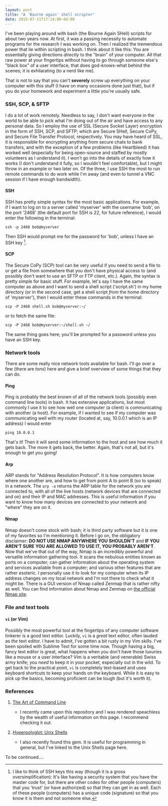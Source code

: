 ```yaml
---
layout: post
title: "A 'Bourne again' shell scripter"
date: 2015-07-11T17:14:00-04:00
---
```


I've been playing around with bash (the Bourne Again SHell) scripts for about two years now. At first, it was a passing necessity to automate programs for the research I was working on. Then I realized the tremendous power that lie within scripting in bash. I think about it like this: You are essentially giving directions *directly* to the "brain" of your computer. All that raw power at your fingertips without having to go through someone else's "black box" of a user interface, that does god-knows-what behind the scenes; it is exhilarating (to a nerd like me). 

That is not to say that you can't **severely** screw up everything on your computer with this stuff (I have on many occasions done just that), but if you do your homework and experiment a little you're usually safe. 

### SSH, SCP, & SFTP

I do a lot of work remotely. Needless to say, I don't want everyone in the world to be able to pick what I'm doing out of the air and have access to any personal data. So I employ the use of SSL (Secure Socket Layer) encryption in the form of SSH, SCP, and SFTP; which are Secure SHell, Secure CoPy, and Secure File Transfer Protocol, respectively. You may have heard of SSL, it is responsible for encrypting anything from secure chats to bank transfers, and with the exception of a few problems (like Heartbleed) it has worked well (especially for being open-source and staffed by mostly volunteers as I understand it). I won't go into the details of exactly how it works (I don't understand it fully, so I wouldn't feel comfortable), but I might throw in an example or two later on. Of the three, I use SSH the most to run remote commands to do work while I'm away (and even to tunnel a VNC session if I have enough bandwidth). 

#### SSH

SSH has pretty simple syntax for the most basic applications. For example, if I want to log on to a server called 'myserver' with the username 'bob', on the port '2468' (the default port for SSH is 22, for future reference), I would enter the following in the terminal:
    
    ssh -p 2468 bob@myserver

Then SSH would prompt me for the password for 'bob', unless I have an SSH key [^keys].

#### SCP

The Secure CoPy (SCP) tool can be very useful if you need to send a file to or get a file from somewhere that you don't have physical access to (and possibly don't want to use an SFTP or FTP client, etc.). Again, the syntax is pretty simple for basic stuff. For example, let's say I have the same computer as above and I want to send a shell script ('script.sh') in my home directory (or in the second case, get a shell script *from* the home directory of 'myserver'), then I would enter these commands in the terminal:

    scp -P 2468 shell.sh bob@myserver:~/

or to fetch the same file:

    scp -P 2468 bob@myserver:~/shell.sh ~/

The same thing goes here; you'll be prompted for a password unless you have an SSH key.

### Network tools

There are some really nice network tools available for bash. I'll go over a few (there are *tons*) here and give a brief overview of some things that they can do. 

#### Ping

Ping is probably the best known of all of the network tools (possibly even command line tools) in bash. It has extensive applications, but most commonly I use it to see how well one computer (a client) is communicating with another (a host). For example, if I wanted to see if my computer was communicating well with my router (located at, say, 10.0.0.1 which is an IP address) I would enter

    ping 10.0.0.1

That's it! Then it will send some information to the host and see how much it gets back. The more it gets back, the better. Again, that's not all, but it's enough to get you going!

#### Arp

ARP stands for "Address Resolution Protocol". It is how computers know where one another are, and how to get from point A to point B (so to speak) in a network. The `arp -a` returns the ARP table for the network you are connected to, with all of the live hosts (network devices that are connected and on) and their IP and MAC addresses. This is useful information if you want to know how many devices are connected to your network and "where" they are on it. 

#### Nmap 

Nmap doesn't come stock with bash; it is third party software but it is one of my favorites so I'm mentioning it. Before I go on, the obligatory disclaimer: **DO NOT USE NMAP ANYWHERE YOU SHOULDN'T** and **IF YOU AREN'T SURE YOU ARE ALLOWED TO USE IT, YOU PROBABLY AREN'T**. Now that we've that out of the way, Nmap is an incredibly powerful and versatile information gathering tool. It scans the nebulous entities known as ports on a computer; can gather information about the operating system and services available from a computer; and various other features that are rather esoteric. I personally use it to look for my computer when its IP address changes on my local network and I'm not there to check what it might be. There is a GUI version of Nmap called Zenmap that is rather nifty as well. You can find information about Nmap and Zenmap on [the official Nmap site](https://nmap.org).

### File and text tools

#### `vi` (or Vim)

Possibly the most powerful tool at the fingertips of any computer software tinkerer is a good text editor. Luckily, `vi` is a *great* text editor, often lauded as *the* text editor. I have to admit, I've gotten a bit rusty in my Vim skills. I've been spoiled with Sublime Text for some time now. Though having a big, fancy text editor is great, what happens when you don't have those luxuries like a mouse or a user interface? Vim is a veritable (and venerable) Swiss army knife; you *need* to keep it in your pocket, especially out in the wild. To get back to the practical point, `vi` is completely text-based and uses keyboard shortcuts to keep your hands on the keyboard. While it is easy to pick up the basics, becoming proficient can be tough (but it's worth it).

### References

1. [The Art of Command Line](https://github.com/jlevy/the-art-of-command-line)
    - I recently came upon this repository and I was rendered speachless by the wealth of useful information on this page. I recommend checking it out.

2. [Hyperpolyglot: Unix Shells](http://hyperpolyglot.org/unix-shells)
    - I also recently found this gem. It is useful for programming in general, but I've linked to the Unix Shells page here. 

To be continued....

[^keys]: I like to think of SSH keys this way (though it is a gross oversimplification): It's like having a security system that you have the master code for, but there are other codes for other people (computers) that you 'trust' (or have authorized) so that they can get in as well. Each of these people (computers) has a unique code (signature) so that you know it is them and not someone else.
